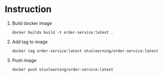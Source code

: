 # Instruction
1. Build docker image
    ```shell
    docker buildx build -t order-service:latest .
    ```
2. Add tag to image
    ```shell
    docker tag order-service:latest otuslearning/order-service:latest
    ```
3. Push image
    ```shell
    docker push otuslearning/order-service:latest
    ```